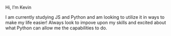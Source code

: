 Hi, I’m Kevin

I am currently studying JS and Python and am looking to utilize it in ways to make my life easier! Always look to impove upon my skills and excited about what Python can allow me the capabilities to do.

<!---
KevSchroeder/KevSchroeder is a ✨ special ✨ repository because its `README.md` (this file) appears on your GitHub profile.
You can click the Preview link to take a look at your changes.
--->
